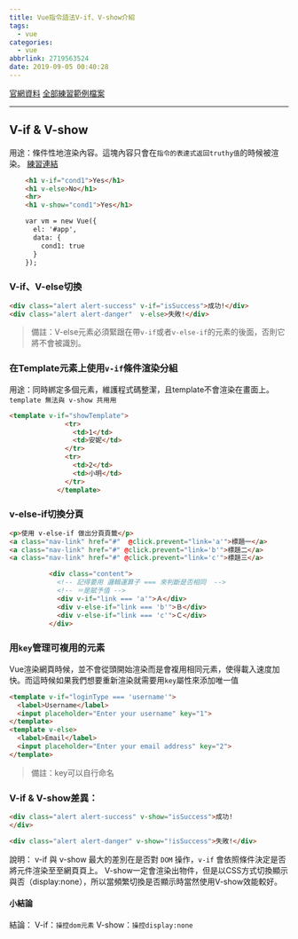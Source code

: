 ```yaml
---
title: Vue指令語法V-if、V-show介紹
tags:
  - vue
categories:
  - vue
abbrlink: 2719563524
date: 2019-09-05 00:40:28
---
```

[官網資料](https://cn.vuejs.org/v2/guide/conditional.html)
[全部練習範例檔案](https://codepen.io/chunwen/pen/GVQbRB?editors=1010#0)
<!-- more -->
- - - -
## V-if & V-show
用途：條件性地渲染內容。這塊內容只會在`指令的表達式返回truthy值`的時候被渲染。
[練習連結](https://codepen.io/chunwen/pen/OJLqRQZ)
```html
    <h1 v-if="cond1">Yes</h1>
    <h1 v-else>No</h1>
    <hr>
    <h1 v-show="cond1">Yes</h1>

    var vm = new Vue({
      el: '#app',
      data: {
        cond1: true
      }
    });

```

### V-if、V-else切換
```html
<div class="alert alert-success" v-if="isSuccess">成功!</div>
<div class="alert alert-danger"  v-else>失敗!</div>
```
> 備註：V-else元素必須緊跟在帶`v-if`或者`v-else-if`的元素的後面，否則它將不會被識別。  

### 在Template元素上使用`v-if`條件渲染分組
用途：同時綁定多個元素，維護程式碼整潔，且template不會渲染在畫面上。`template 無法與 v-show 共⽤用`
```html
<template v-if="showTemplate">
              <tr>
                <td>1</td>
                <td>安妮</td>
              </tr>
              <tr>
                <td>2</td>
                <td>小明</td>
              </tr>
            </template>
```
### v-else-if切換分頁
```html
<p>使用 v-else-if 做出分頁頁籤</p>
<a class="nav-link" href="#"  @click.prevent="link='a'">標題一</a>
<a class="nav-link" href="#" @click.prevent="link='b'">標題二</a>
<a class="nav-link" href="#" @click.prevent="link='c'">標題三</a>

          <div class="content">
            <!-- 記得要用 邏輯運算子 === 來判斷是否相同  -->
            <!-- ＝是賦予值 -->
            <div v-if="link === 'a'">Ａ</div>
            <div v-else-if="link === 'b'">Ｂ</div>
            <div v-else-if="link === 'c'">Ｃ</div>
          </div>
```

### 用`key`管理可複用的元素
Vue渲染網頁時候，並不會從頭開始渲染而是會複用相同元素，使得載入速度加快。而這時候如果我們想要重新渲染就需要用`key`屬性來添加唯一值
```html
<template v-if="loginType === 'username'">
  <label>Username</label>
  <input placeholder="Enter your username" key="1">
</template>
<template v-else>
  <label>Email</label>
  <input placeholder="Enter your email address" key="2">
</template>
```
> 備註：key可以自行命名  
### V-if & V-show差異：
```html
<div class="alert alert-success" v-show="isSuccess">成功!
</div>

<div class="alert alert-danger" v-show="!isSuccess">失敗!</div>

```
說明：
v-if 與 v-show 最大的差別在是否對 `DOM` 操作，`v-if` 會依照條件決定是否將元件渲染⾄至網⾴頁上。
V-show一定會渲染出物件，但是以CSS方式切換顯示與否（display:none），所以當頻繁切換是否顯示時當然使用V-show效能較好。

#### 小結論
結論：
V-if：`操控dom元素`
V-show：`操控display:none`
